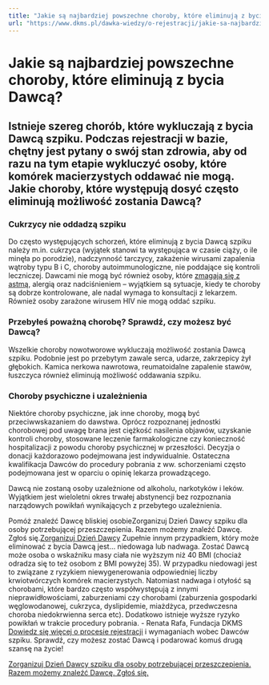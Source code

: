 ```yaml
---
title: "Jakie są najbardziej powszechne choroby, które eliminują z bycia Dawcą?"
url: "https://www.dkms.pl/dawka-wiedzy/o-rejestracji/jakie-sa-najbardziej-powszechne-choroby-ktore-eliminuja-bycie-dawca"
---
```


# Jakie są najbardziej powszechne choroby, które eliminują z bycia Dawcą?

## Istnieje szereg chorób, które wykluczają z bycia Dawcą szpiku. Podczas rejestracji w bazie, chętny jest pytany o swój stan zdrowia, aby od razu na tym etapie wykluczyć osoby, które komórek macierzystych oddawać nie mogą. Jakie choroby, które występują dosyć często eliminują możliwość zostania Dawcą?

### Cukrzycy nie oddadzą szpiku


Do często występujących schorzeń, które eliminują z bycia Dawcą szpiku należy m.in. cukrzyca (wyjątek stanowi ta występująca w czasie ciąży, o ile minęła po porodzie), nadczynność tarczycy, zakażenie wirusami zapalenia wątroby typu B i C, choroby autoimmunologiczne, nie poddające się kontroli leczniczej. Dawcami nie mogą być również osoby, które [zmagają się z astmą](/dawka-wiedzy/o-rejestracji/czy-chorujac-na-astme-oskrzelowa-mozna-zostac-dawca-szpiku "Czy chorując na astmę oskrzelową, można zostać Dawcą szpiku?"), alergią oraz nadciśnieniem – wyjątkiem są sytuacje, kiedy te choroby są dobrze kontrolowane, ale nadal wymaga to konsultacji z lekarzem. Również osoby zarażone wirusem HIV nie mogą oddać szpiku.


### Przebyłeś poważną chorobę? Sprawdź, czy możesz być Dawcą?


Wszelkie choroby nowotworowe wykluczają możliwość zostania Dawcą szpiku. Podobnie jest po przebytym zawale serca, udarze, zakrzepicy żył głębokich. Kamica nerkowa nawrotowa, reumatoidalne zapalenie stawów, łuszczyca również eliminują możliwość oddawania szpiku.


### Choroby psychiczne i uzależnienia


Niektóre choroby psychiczne, jak inne choroby, mogą być przeciwwskazaniem do dawstwa. Oprócz rozpoznanej jednostki chorobowej pod uwagę brana jest ciężkość nasilenia objawów, uzyskanie kontroli choroby, stosowane leczenie farmakologiczne czy konieczność hospitalizacji z powodu choroby psychicznej w przeszłości. Decyzja o donacji każdorazowo podejmowana jest indywidualnie. Ostateczna kwalifikacja Dawców do procedury pobrania z ww. schorzeniami często podejmowana jest w oparciu o opinię lekarza prowadzącego.


Dawcą nie zostaną osoby uzależnione od alkoholu, narkotyków i leków. Wyjątkiem jest wieloletni okres trwałej abstynencji bez rozpoznania narządowych powikłań wynikających z przebytego uzależnienia.


Pomóż znaleźć Dawcę bliskiej osobieZorganizuj Dzień Dawcy szpiku dla osoby potrzebującej przeszczepienia. Razem możemy znaleźć Dawcę. Zgłoś się.[Zorganizuj Dzień Dawcy](https://www.dkms.pl/dzialaj/pomoz-inaczej/dzien-dawcy-szpiku-dla-pacjenta)
Zupełnie innym przypadkiem, który może eliminować z bycia Dawcą jest… niedowaga lub nadwaga. Zostać Dawcą może osoba o wskaźniku masy ciała nie wyższym niż 40 BMI (chociaż odradza się to też osobom z BMI powyżej 35\). W przypadku niedowagi jest to związane z ryzykiem niewygenerowania odpowiedniej liczby krwiotwórczych komórek macierzystych. Natomiast nadwaga i otyłość są chorobami, które bardzo często współwystępują z innymi nieprawidłowościami, zaburzeniami czy chorobami (zaburzenia gospodarki węglowodanowej, cukrzyca, dyslipidemie, miażdżyca, przedwczesna choroba niedokrwienna serca etc). Dodatkowo istnieje wyższe ryzyko powikłań w trakcie procedury pobrania. \- Renata Rafa, Fundacja DKMS
[Dowiedz się więcej o procesie rejestracji](https://www.dkms.pl/dawka-wiedzy/o-rejestracji) i wymaganiach wobec Dawców szpiku. Sprawdź, czy możesz zostać Dawcą i podarować komuś drugą szansę na życie!


[Zorganizuj Dzień Dawcy szpiku dla osoby potrzebującej przeszczepienia. Razem możemy znaleźć Dawcę. Zgłoś się.](https://www.dkms.pl/dzialaj/pomoz-inaczej/dzien-dawcy-szpiku-dla-pacjenta "Zorganizuj Dzień Dawcy Szpiku dla Pacjenta")


